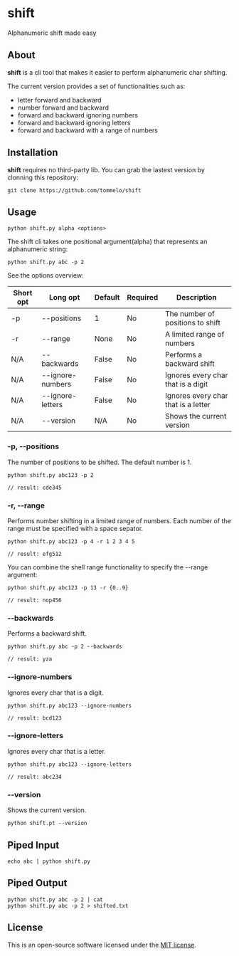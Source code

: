 # shift
Alphanumeric shift made easy

## About
**shift** is a cli tool that makes it easier to perform alphanumeric char shifting.

The current version provides a set of functionalities such as:
* letter forward and backward
* number forward and backward
* forward and backward ignoring numbers
* forward and backward ignoring letters
* forward and backward with a range of numbers

## Installation
**shift** requires no third-party lib. You can grab the lastest version by clonning this repository:
```shell
git clone https://github.com/tommelo/shift
```

## Usage
```shell
python shift.py alpha <options>
```
The shift cli takes one positional argument(alpha) that represents an alphanumeric string:
```shell
python shift.py abc -p 2
```

See the options overview:

Short opt | Long opt | Default | Required | Description
--------- | -------- | ------- | -------- | -----------
-p        | --positions      | 1     | No | The number of positions to shift
-r        | --range          | None  | No | A limited range of numbers
N/A       | --backwards      | False | No | Performs a backward shift
N/A       | --ignore-numbers | False | No | Ignores every char that is a digit
N/A       | --ignore-letters | False | No | Ignores every char that is a letter
N/A       | --version        | N/A   | No | Shows the current version

### -p, --positions
The number of positions to be shifted. The default number is 1.
```shell
python shift.py abc123 -p 2

// result: cde345
```

### -r, --range
Performs number shifting in a limited range of numbers. Each number of the range must be specified with a space sepator.
```shell
python shift.py abc123 -p 4 -r 1 2 3 4 5

// result: efg512
```

You can combine the shell range functionality to specify the --range argument:
```shell
python shift.py abc123 -p 13 -r {0..9}

// result: nop456
```

### --backwards
Performs a backward shift.
```shell
python shift.py abc -p 2 --backwards

// result: yza
```

### --ignore-numbers
Ignores every char that is a digit.
```shell
python shift.py abc123 --ignore-numbers

// result: bcd123
```

### --ignore-letters
Ignores every char that is a letter.
```shell
python shift.py abc123 --ignore-letters

// result: abc234
```

### --version
Shows the current version.
```shell
python shift.pt --version
```
## Piped Input
```shell
echo abc | python shift.py
```

## Piped Output
```shell
python shift.py abc -p 2 | cat
python shift.py abc -p 2 > shifted.txt
```

## License
This is an open-source software licensed under the [MIT license](https://opensource.org/licenses/MIT).
